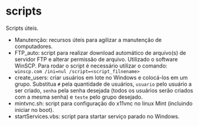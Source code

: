 # scripts

Scripts úteis.

- Manutenção: recursos úteis para agilizar a manutenção de computadores.
- FTP_auto: script para realizar download automático de arquivo(s) de servidor FTP e alterar permissão de arquivo. Utilizado o software WinSCP. Para rodar o script é necessário utilizar o comando: <code> winscp.com /ini=nul /script=<script_filnename> </code>
- create_users: criar usuários em lote no Windows e colocá-los em um grupo. Substitua <code>#</code> pela quantidade de usuários, <code>usuario</code> pelo usuário a ser criado, <code>senha</code> pela senha desejada (todos os usuários serão criados com a mesma senha) e <code>teste</code> pelo grupo desejado.
- mintvnc.sh: script para configuração do x11vnc no linux Mint (incluindo iniciar no boot).
- startServices.vbs: script para startar serviço parado no Windows.
